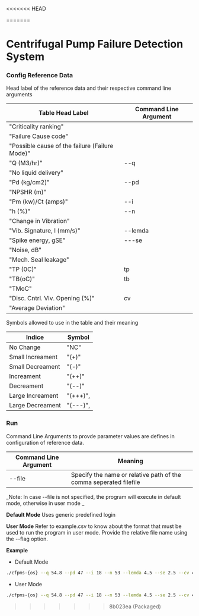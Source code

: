 <<<<<<< HEAD

=======
# Centrifugal Pump Failure Detection System

### Config Reference Data

Head label of the reference data and their respective command line arguments

| Table Head Label                               | Command Line Argument |
| ---------------------------------------------- | --------------------- |
| "Criticality ranking"                          |                       |
| "Failure Cause code"                           |                       |
| "Possible cause of the failure (Failure Mode)" |                       |
| "Q (M3/hr)"                                    | --q                   |
| "No liquid delivery"                           |                       |
| "Pd (kg/cm2)"                                  | --pd                  |
| "NPSHR (m)"                                    |                       |
| "Pm (kw)/Ct (amps)"                            | --i                   |
| "h (%)"                                        | --n                   |
| "Change in Vibration"                          |                       |
| "Vib. Signature, l (mm/s)"                     | --lemda               |
| "Spike energy, gSE"                            | ---se                 |
| "Noise, dB"                                    |                       |
| "Mech. Seal leakage"                           |                       |
| "TP (0C)"                                      | tp                    |
| "TB(oC)"                                       | tb                    |
| "TMoC"                                         |                       |
| "Disc. Cntrl. Vlv. Opening (%)"                | cv                    |
| "Average Deviation"                            |                       |

Symbols allowed to use in the table and their meaning

| Indice           | Symbol   |
| ---------------- | -------- |
| No Change        | "NC"     |
| Small Increament | "(+)"    |
| Small Decreament | "(-)"    |
| Increament       | "(++)"   |
| Decreament       | "(--)"   |
| Large Increament | "(+++)", |
| Large Decreament | "(---)", |

### Run

Command Line Arguments to provde parameter values are defines in configuration of reference data.

| Command Line Argument | Meaning                                                           |
| --------------------- | ----------------------------------------------------------------- |
| --file                | Specify the name or relative path of the comma seperated filefile |

_Note: In case --file is not specified, the program will execute in default mode, otherwise in user mode _

**Default Mode**
Uses generic predefined login

**User Mode**
Refer to example.csv to know about the format that must be used to run the program in user mode. Provide the relative file name using the --flag option.

**Example**

-   Default Mode

```bash
./cfpms-{os} --q 54.8 --pd 47 --i 18 --n 53 --lemda 4.5 --se 2.5 --cv 45
```

-   User Mode

```bash
./cfpms-{os} --q 54.8 --pd 47 --i 18 --n 53 --lemda 4.5 --se 2.5 --cv 45 --file deviation_data.csv
```
>>>>>>> 8b023ea (Packaged)
